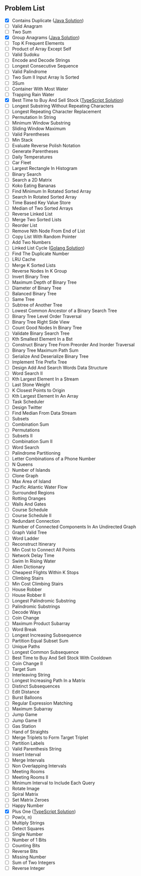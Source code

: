 ## Problem List
- [x] Contains Duplicate ([Java Solution](./jvm/src/main/java/org/example/ContainDuplicate_217.java))
- [ ] Valid Anagram
- [ ] Two Sum
- [x] Group Anagrams ([Java Solution](./jvm/src/main/java/org/example/GroupAnagrams_49.java))
- [ ] Top K Frequent Elements
- [ ] Product of Array Except Self
- [ ] Valid Sudoku
- [ ] Encode and Decode Strings   	
- [ ] Longest Consecutive Sequence
- [ ] Valid Palindrome
- [ ] Two Sum II Input Array Is Sorted
- [ ] 3Sum
- [ ] Container With Most Water
- [ ] Trapping Rain Water
- [x] Best Time to Buy And Sell Stock ([TypeScript Solution](./typescript/src/121.%20Best%20Time%20to%20Buy%20and%20Sell%20Stock))
- [ ] Longest Substring Without Repeating Characters
- [ ] Longest Repeating Character Replacement
- [ ] Permutation In String
- [ ] Minimum Window Substring
- [ ] Sliding Window Maximum
- [ ] Valid Parentheses
- [ ] Min Stack
- [ ] Evaluate Reverse Polish Notation
- [ ] Generate Parentheses
- [ ] Daily Temperatures
- [ ] Car Fleet
- [ ] Largest Rectangle In Histogram
- [ ] Binary Search
- [ ] Search a 2D Matrix
- [ ] Koko Eating Bananas
- [ ] Find Minimum In Rotated Sorted Array
- [ ] Search In Rotated Sorted Array
- [ ] Time Based Key Value Store
- [ ] Median of Two Sorted Arrays
- [ ] Reverse Linked List
- [ ] Merge Two Sorted Lists
- [ ] Reorder List
- [ ] Remove Nth Node From End of List
- [ ] Copy List With Random Pointer
- [ ] Add Two Numbers
- [ ] Linked List Cycle ([Golang Solution](./go/src/141-Linked_List_Cycle))
- [ ] Find The Duplicate Number
- [ ] LRU Cache
- [ ] Merge K Sorted Lists
- [ ] Reverse Nodes In K Group
- [ ] Invert Binary Tree
- [ ] Maximum Depth of Binary Tree
- [ ] Diameter of Binary Tree
- [ ] Balanced Binary Tree
- [ ] Same Tree
- [ ] Subtree of Another Tree
- [ ] Lowest Common Ancestor of a Binary Search Tree
- [ ] Binary Tree Level Order Traversal
- [ ] Binary Tree Right Side View
- [ ] Count Good Nodes In Binary Tree
- [ ] Validate Binary Search Tree
- [ ] Kth Smallest Element In a Bst
- [ ] Construct Binary Tree From Preorder And Inorder Traversal
- [ ] Binary Tree Maximum Path Sum
- [ ] Serialize And Deserialize Binary Tree
- [ ] Implement Trie Prefix Tree
- [ ] Design Add And Search Words Data Structure
- [ ] Word Search II
- [ ] Kth Largest Element In a Stream
- [ ] Last Stone Weight
- [ ] K Closest Points to Origin
- [ ] Kth Largest Element In An Array
- [ ] Task Scheduler
- [ ] Design Twitter
- [ ] Find Median From Data Stream
- [ ] Subsets
- [ ] Combination Sum
- [ ] Permutations
- [ ] Subsets II
- [ ] Combination Sum II
- [ ] Word Search
- [ ] Palindrome Partitioning
- [ ] Letter Combinations of a Phone Number
- [ ] N Queens
- [ ] Number of Islands
- [ ] Clone Graph
- [ ] Max Area of Island
- [ ] Pacific Atlantic Water Flow
- [ ] Surrounded Regions
- [ ] Rotting Oranges
- [ ] Walls And Gates   	
- [ ] Course Schedule
- [ ] Course Schedule II
- [ ] Redundant Connection
- [ ] Number of Connected Components In An Undirected Graph   	
- [ ] Graph Valid Tree   	
- [ ] Word Ladder
- [ ] Reconstruct Itinerary
- [ ] Min Cost to Connect All Points
- [ ] Network Delay Time
- [ ] Swim In Rising Water
- [ ] Alien Dictionary   	
- [ ] Cheapest Flights Within K Stops
- [ ] Climbing Stairs
- [ ] Min Cost Climbing Stairs
- [ ] House Robber
- [ ] House Robber II
- [ ] Longest Palindromic Substring
- [ ] Palindromic Substrings
- [ ] Decode Ways
- [ ] Coin Change
- [ ] Maximum Product Subarray
- [ ] Word Break
- [ ] Longest Increasing Subsequence
- [ ] Partition Equal Subset Sum
- [ ] Unique Paths
- [ ] Longest Common Subsequence
- [ ] Best Time to Buy And Sell Stock With Cooldown
- [ ] Coin Change II
- [ ] Target Sum
- [ ] Interleaving String
- [ ] Longest Increasing Path In a Matrix
- [ ] Distinct Subsequences
- [ ] Edit Distance
- [ ] Burst Balloons
- [ ] Regular Expression Matching
- [ ] Maximum Subarray
- [ ] Jump Game
- [ ] Jump Game II
- [ ] Gas Station
- [ ] Hand of Straights
- [ ] Merge Triplets to Form Target Triplet
- [ ] Partition Labels
- [ ] Valid Parenthesis String
- [ ] Insert Interval
- [ ] Merge Intervals
- [ ] Non Overlapping Intervals
- [ ] Meeting Rooms   	
- [ ] Meeting Rooms II   	
- [ ] Minimum Interval to Include Each Query
- [ ] Rotate Image
- [ ] Spiral Matrix
- [ ] Set Matrix Zeroes
- [ ] Happy Number
- [x] Plus One ([TypeScript Solution](./typescript/src/66.%20Plus%20One))
- [ ] Pow(x, n)
- [ ] Multiply Strings
- [ ] Detect Squares
- [ ] Single Number
- [ ] Number of 1 Bits
- [ ] Counting Bits
- [ ] Reverse Bits
- [ ] Missing Number
- [ ] Sum of Two Integers
- [ ] Reverse Integer	
